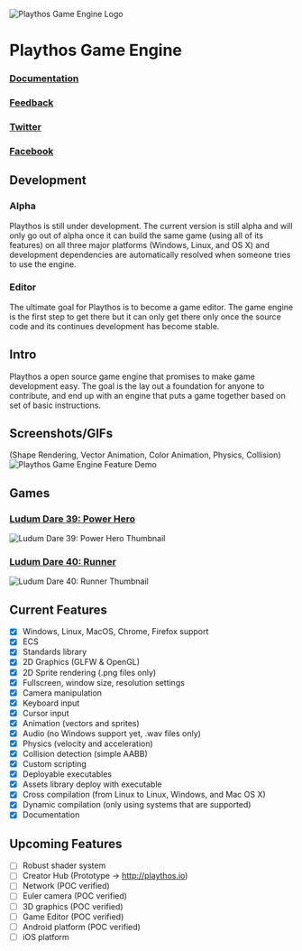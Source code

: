 ![Playthos Game Engine Logo](http://www.autovelop.com/playthos-git.png)

#  Playthos Game Engine

### [Documentation](http://www.autovelop.com/playthos/)
### [Feedback](mailto:playthos@autovelop.com)
### [Twitter](https://twitter.com/autovelop)
### [Facebook](https://www.facebook.com/autovelop/)

## Development
### Alpha
Playthos is still under development. The current version is still alpha and will only go out of alpha once it can build the same game (using all of its features) on all three major platforms (Windows, Linux, and OS X) and development dependencies are automatically resolved when someone tries to use the engine.

### Editor
The ultimate goal for Playthos is to become a game editor. The game engine is the first step to get there but it can only get there only once the source code and its continues development has become stable.

## Intro
Playthos a open source game engine that promises to make game development easy. The goal is the lay out a foundation for anyone to contribute, and end up with an engine that puts a game together based on set of basic instructions.

## Screenshots/GIFs
(Shape Rendering, Vector Animation, Color Animation, Physics, Collision)
![Playthos Game Engine Feature Demo](http://www.autovelop.com/playthos-feature-demo.gif)

## Games
### [Ludum Dare 39: Power Hero](https://fanus.itch.io/power-hero)

![Ludum Dare 39: Power Hero Thumbnail](http://www.autovelop.com/playthos-power.png)

### [Ludum Dare 40: Runner](http://playthos.io/fanus/ldjam40-runner/)

![Ludum Dare 40: Runner Thumbnail](http://www.autovelop.com/playthos-runner.png)

## Current Features
- [x] Windows, Linux, MacOS, Chrome, Firefox support
- [x] ECS
- [x] Standards library
- [x] 2D Graphics (GLFW & OpenGL)
- [x] 2D Sprite rendering (.png files only)
- [x] Fullscreen, window size, resolution settings
- [x] Camera manipulation
- [x] Keyboard input
- [x] Cursor input
- [x] Animation (vectors and sprites)
- [x] Audio (no Windows support yet, .wav files only)
- [x] Physics (velocity and acceleration)
- [x] Collision detection (simple AABB)
- [x] Custom scripting
- [x] Deployable executables
- [x] Assets library deploy with executable
- [x] Cross compilation (from Linux to Linux, Windows, and Mac OS X)
- [x] Dynamic compilation (only using systems that are supported)
- [x] Documentation

## Upcoming Features
- [ ] Robust shader system
- [ ] Creator Hub (Prototype -> http://playthos.io)
- [ ] Network (POC verified)
- [ ] Euler camera (POC verified)
- [ ] 3D graphics (POC verified)
- [ ] Game Editor (POC verified)
- [ ] Android platform (POC verified)
- [ ] iOS platform
